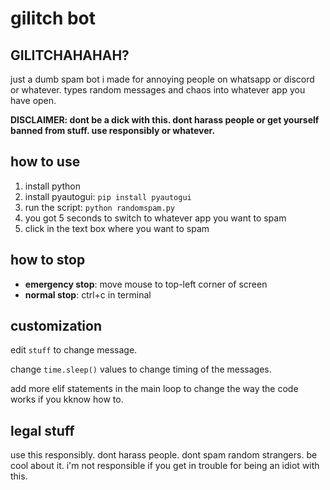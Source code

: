 # gilitch bot

## GILITCHAHAHAH?

just a dumb spam bot i made for annoying people on whatsapp or discord or whatever. types random messages and chaos into whatever app you have open.

**DISCLAIMER: dont be a dick with this. dont harass people or get yourself banned from stuff. use responsibly or whatever.**

## how to use

1. install python
2. install pyautogui: `pip install pyautogui`
3. run the script: `python randomspam.py`
4. you got 5 seconds to switch to whatever app you want to spam
5. click in the text box where you want to spam

## how to stop

- **emergency stop**: move mouse to top-left corner of screen
- **normal stop**: ctrl+c in terminal

## customization

edit `stuff` to change message.

change `time.sleep()` values to change timing of the messages.

add more elif statements in the main loop to change the way the code works if you kknow how to.

## legal stuff

use this responsibly. dont harass people. dont spam random strangers. be cool about it. i'm not responsible if you get in trouble for being an idiot with this.


